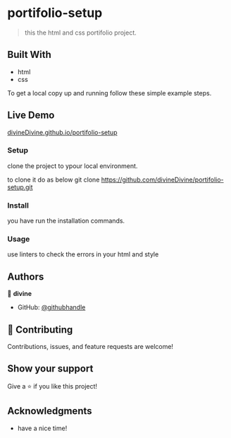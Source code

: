 # portifolio-setup

> this the html and css portifolio project.

## Built With

- html
- css

To get a local copy up and running follow these simple example steps.

## Live Demo
[divineDivine.github.io/portifolio-setup]( https://divineDivine.github.io/portifolio-setup/)

### Setup 
clone the project to ypour local environment.

to clone it do as below
git clone https://github.com/divineDivine/portifolio-setup.git

### Install
you have run the installation commands.

### Usage 
use linters to check the errors in your html and style 


## Authors

👤 **divine**

- GitHub: [@githubhandle]( https://github.com/divineDivine)

## 🤝 Contributing

Contributions, issues, and feature requests are welcome!


## Show your support

Give a ⭐️ if you like this project!

## Acknowledgments

- have a nice time!

